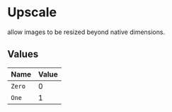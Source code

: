 # Upscale

allow images to be resized beyond native dimensions.


## Values

| Name   | Value  |
| ------ | ------ |
| `Zero` | 0      |
| `One`  | 1      |